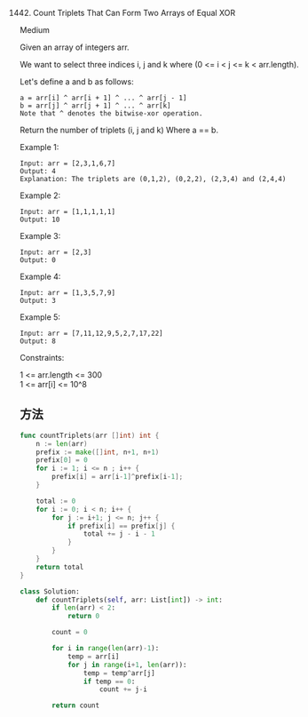 1442. Count Triplets That Can Form Two Arrays of Equal XOR


Medium


Given an array of integers arr.

We want to select three indices i, j and k where (0 <= i < j <= k < arr.length).

Let's define a and b as follows:

```
a = arr[i] ^ arr[i + 1] ^ ... ^ arr[j - 1]
b = arr[j] ^ arr[j + 1] ^ ... ^ arr[k]
Note that ^ denotes the bitwise-xor operation.
```

Return the number of triplets (i, j and k) Where a == b.

 

Example 1:

```
Input: arr = [2,3,1,6,7]
Output: 4
Explanation: The triplets are (0,1,2), (0,2,2), (2,3,4) and (2,4,4)
```

Example 2:

```
Input: arr = [1,1,1,1,1]
Output: 10
```

Example 3:

```
Input: arr = [2,3]
Output: 0
```

Example 4:

```
Input: arr = [1,3,5,7,9]
Output: 3
```

Example 5:

```
Input: arr = [7,11,12,9,5,2,7,17,22]
Output: 8
```
 

Constraints:

1 <= arr.length <= 300  
1 <= arr[i] <= 10^8


## 方法

```go
func countTriplets(arr []int) int {
    n := len(arr) 
    prefix := make([]int, n+1, n+1)
    prefix[0] = 0
    for i := 1; i <= n ; i++ {
        prefix[i] = arr[i-1]^prefix[i-1];
    }

    total := 0
    for i := 0; i < n; i++ {
        for j := i+1; j <= n; j++ {
            if prefix[i] == prefix[j] {
                total += j - i - 1
            }
        }
    }
    return total
}
```



```python
class Solution:
    def countTriplets(self, arr: List[int]) -> int:
        if len(arr) < 2:
            return 0

        count = 0

        for i in range(len(arr)-1):
            temp = arr[i]
            for j in range(i+1, len(arr)):
                temp = temp^arr[j]
                if temp == 0:
                    count += j-i

        return count
```